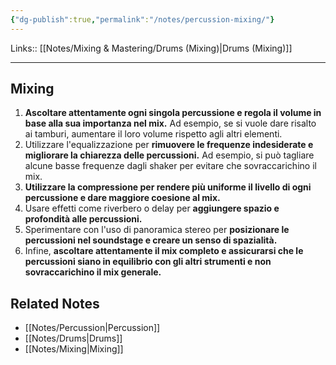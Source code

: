 ```yaml
---
{"dg-publish":true,"permalink":"/notes/percussion-mixing/"}
---
```


Links:: [[Notes/Mixing & Mastering/Drums (Mixing)\|Drums (Mixing)]]

---

## Mixing

1. **Ascoltare attentamente ogni singola percussione e regola il volume in base alla sua importanza nel mix.** Ad esempio, se si vuole dare risalto ai tamburi, aumentare il loro volume rispetto agli altri elementi.
2. Utilizzare l'equalizzazione per **rimuovere le frequenze indesiderate e migliorare la chiarezza delle percussioni.** Ad esempio, si può tagliare alcune basse frequenze dagli shaker per evitare che sovraccarichino il mix.
3. **Utilizzare la compressione per rendere più uniforme il livello di ogni percussione e dare maggiore coesione al mix.**
4. Usare effetti come riverbero o delay per **aggiungere spazio e profondità alle percussioni.**
5. Sperimentare con l'uso di panoramica stereo per **posizionare le percussioni nel soundstage e creare un senso di spazialità.**
6. Infine, **ascoltare attentamente il mix completo e assicurarsi che le percussioni siano in equilibrio con gli altri strumenti e non sovraccarichino il mix generale.**


## Related Notes

- [[Notes/Percussion\|Percussion]]
- [[Notes/Drums\|Drums]]
- [[Notes/Mixing\|Mixing]]

